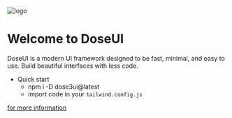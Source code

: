 ![logo](https://github.com/donnie3237/DoseUI/og.png)

# Welcome to DoseUI

DoseUI is a modern UI framework designed to be fast, minimal, and easy to use. Build beautiful interfaces with less code.
- Quick start
  - npm i -D dose3ui@latest
  - import code in your `tailwind.config.js`

<a href="https://ui.dxse.site/"> for more information</a>
